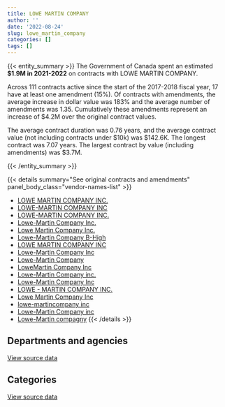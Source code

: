 ```yaml
---
title: LOWE MARTIN COMPANY
author: ''
date: '2022-08-24'
slug: lowe_martin_company
categories: []
tags: []
---
```


<script src="/rmarkdown-libs/htmlwidgets/htmlwidgets.js"></script>
<link href="/rmarkdown-libs/datatables-css/datatables-crosstalk.css" rel="stylesheet" />
<script src="/rmarkdown-libs/datatables-binding/datatables.js"></script>
<script src="/rmarkdown-libs/jquery/jquery-3.6.0.min.js"></script>
<link href="/rmarkdown-libs/dt-core-bootstrap/css/dataTables.bootstrap.min.css" rel="stylesheet" />
<link href="/rmarkdown-libs/dt-core-bootstrap/css/dataTables.bootstrap.extra.css" rel="stylesheet" />
<script src="/rmarkdown-libs/dt-core-bootstrap/js/jquery.dataTables.min.js"></script>
<script src="/rmarkdown-libs/dt-core-bootstrap/js/dataTables.bootstrap.min.js"></script>
<link href="/rmarkdown-libs/crosstalk/css/crosstalk.min.css" rel="stylesheet" />
<script src="/rmarkdown-libs/crosstalk/js/crosstalk.min.js"></script>
<script src="/rmarkdown-libs/htmlwidgets/htmlwidgets.js"></script>
<link href="/rmarkdown-libs/datatables-css/datatables-crosstalk.css" rel="stylesheet" />
<script src="/rmarkdown-libs/datatables-binding/datatables.js"></script>
<script src="/rmarkdown-libs/jquery/jquery-3.6.0.min.js"></script>
<link href="/rmarkdown-libs/dt-core-bootstrap/css/dataTables.bootstrap.min.css" rel="stylesheet" />
<link href="/rmarkdown-libs/dt-core-bootstrap/css/dataTables.bootstrap.extra.css" rel="stylesheet" />
<script src="/rmarkdown-libs/dt-core-bootstrap/js/jquery.dataTables.min.js"></script>
<script src="/rmarkdown-libs/dt-core-bootstrap/js/dataTables.bootstrap.min.js"></script>
<link href="/rmarkdown-libs/crosstalk/css/crosstalk.min.css" rel="stylesheet" />
<script src="/rmarkdown-libs/crosstalk/js/crosstalk.min.js"></script>

{{< entity_summary >}}
The Government of Canada spent an estimated **\$1.9M in 2021-2022** on contracts with LOWE MARTIN COMPANY.

Across 111 contracts active since the start of the 2017-2018 fiscal year, 17 have at least one amendment (15%). Of contracts with amendments, the average increase in dollar value was 183% and the average number of amendments was 1.35. Cumulatively these amendments represent an increase of \$4.2M over the original contract values.

The average contract duration was 0.76 years, and the average contract value (not including contracts under \$10k) was \$142.6K. The longest contract was 7.07 years. The largest contract by value (including amendments) was \$3.7M.

{{< /entity_summary >}}

{{< details summary="See original contracts and amendments" panel_body_class="vendor-names-list" >}}
- [LOWE MARTIN COMPANY INC.](https://search.open.canada.ca/en/ct/?sort=contract_value_f%20desc&page=1&search_text=%22LOWE%20MARTIN%20COMPANY%20INC.%22)
- [LOWE-MARTIN COMPANY INC](https://search.open.canada.ca/en/ct/?sort=contract_value_f%20desc&page=1&search_text=%22LOWE-MARTIN%20COMPANY%20INC%22)
- [LOWE-MARTIN COMPANY INC.](https://search.open.canada.ca/en/ct/?sort=contract_value_f%20desc&page=1&search_text=%22LOWE-MARTIN%20COMPANY%20INC.%22)
- [Lowe-Martin Company Inc.](https://search.open.canada.ca/en/ct/?sort=contract_value_f%20desc&page=1&search_text=%22Lowe-Martin%20Company%20Inc.%22)
- [Lowe Martin Company Inc.](https://search.open.canada.ca/en/ct/?sort=contract_value_f%20desc&page=1&search_text=%22Lowe%20Martin%20Company%20Inc.%22)
- [Lowe-Martin Company B-High](https://search.open.canada.ca/en/ct/?sort=contract_value_f%20desc&page=1&search_text=%22Lowe-Martin%20Company%20B-High%22)
- [LOWE MARTIN COMPANY INC](https://search.open.canada.ca/en/ct/?sort=contract_value_f%20desc&page=1&search_text=%22LOWE%20MARTIN%20COMPANY%20INC%22)
- [Lowe-Martin Company Inc](https://search.open.canada.ca/en/ct/?sort=contract_value_f%20desc&page=1&search_text=%22Lowe-Martin%20Company%20Inc%22)
- [Lowe-Martin Company](https://search.open.canada.ca/en/ct/?sort=contract_value_f%20desc&page=1&search_text=%22Lowe-Martin%20Company%22)
- [LoweMartin Company Inc](https://search.open.canada.ca/en/ct/?sort=contract_value_f%20desc&page=1&search_text=%22LoweMartin%20Company%20Inc%22)
- [Lowe-Martin Company inc.](https://search.open.canada.ca/en/ct/?sort=contract_value_f%20desc&page=1&search_text=%22Lowe-Martin%20Company%20inc.%22)
- [Lowe-Martin Company Inc](https://search.open.canada.ca/en/ct/?sort=contract_value_f%20desc&page=1&search_text=%22Lowe-Martin%20Company%20%20Inc%22)
- [LOWE - MARTIN COMPANY INC.](https://search.open.canada.ca/en/ct/?sort=contract_value_f%20desc&page=1&search_text=%22LOWE%20-%20MARTIN%20COMPANY%20INC.%22)
- [Lowe Martin Company Inc](https://search.open.canada.ca/en/ct/?sort=contract_value_f%20desc&page=1&search_text=%22Lowe%20Martin%20Company%20Inc%22)
- [lowe-martincompany inc](https://search.open.canada.ca/en/ct/?sort=contract_value_f%20desc&page=1&search_text=%22lowe-martincompany%20inc%22)
- [Lowe-Martin Company inc](https://search.open.canada.ca/en/ct/?sort=contract_value_f%20desc&page=1&search_text=%22Lowe-Martin%20Company%20inc%22)
- [Lowe-Martin compagny](https://search.open.canada.ca/en/ct/?sort=contract_value_f%20desc&page=1&search_text=%22Lowe-Martin%20compagny%22)
{{< /details >}}

## Departments and agencies

<div id="htmlwidget-1" style="width:100%;height:auto;" class="datatables html-widget"></div>
<script type="application/json" data-for="htmlwidget-1">{"x":{"style":"bootstrap","filter":"none","vertical":false,"data":[["<a href=\"/departments/cfia-acia/\">Canadian Food Inspection Agency<\/a>","<a href=\"/departments/cic/\">Immigration, Refugees and Citizenship Canada<\/a>","<a href=\"/departments/cra-arc/\">Canada Revenue Agency<\/a>","<a href=\"/departments/dfatd-maecd/\">Global Affairs Canada<\/a>","<a href=\"/departments/dnd-mdn/\">National Defence<\/a>","<a href=\"/departments/ec/\">Environment and Climate Change Canada<\/a>","<a href=\"/departments/elections/\">Elections Canada<\/a>","<a href=\"/departments/fin/\">Department of Finance Canada<\/a>","<a href=\"/departments/hc-sc/\">Health Canada<\/a>","<a href=\"/departments/jus/\">Department of Justice Canada<\/a>","<a href=\"/departments/oci-bec/\">The Correctional Investigator Canada<\/a>","<a href=\"/departments/opc-cpvp/\">Office of the Privacy Commissioner of Canada<\/a>","<a href=\"/departments/pc/\">Parks Canada<\/a>","<a href=\"/departments/pch/\">Canadian Heritage<\/a>","<a href=\"/departments/phac-aspc/\">Public Health Agency of Canada<\/a>"],[null,146095.83,null,48314.28,58193.53,null,778762.92,499521.03,19172.71,null,null,17246.25,157940.47,76773.77,null],[13329.31,145916.5,0,null,14250.52,null,1061930.59,196576.64,null,null,null,null,118412.16,76984.11,38205.08],[null,11493.09,0,null,50045.71,39411.13,1029782.98,null,null,null,null,null,10046.53,null,3768515.39],[null,6442.06,0,null,45007.35,243814.63,325096.79,null,null,55632.03,26343.69,28250,1180812.45,null,null]],"container":"<table class=\"table table-striped table-hover row-border order-column display\">\n  <thead>\n    <tr>\n      <th>Department<\/th>\n      <th>2018-2019<\/th>\n      <th>2019-2020<\/th>\n      <th>2020-2021<\/th>\n      <th>2021-2022<\/th>\n    <\/tr>\n  <\/thead>\n<\/table>","options":{"order":[[4,"desc"]],"pageLength":10,"autoWidth":true,"columnDefs":[{"targets":1,"render":"function(data, type, row, meta) {\n    return type !== 'display' ? data : DTWidget.formatCurrency(data, \"$\", 2, 3, \",\", \".\", true, null);\n  }"},{"targets":2,"render":"function(data, type, row, meta) {\n    return type !== 'display' ? data : DTWidget.formatCurrency(data, \"$\", 2, 3, \",\", \".\", true, null);\n  }"},{"targets":3,"render":"function(data, type, row, meta) {\n    return type !== 'display' ? data : DTWidget.formatCurrency(data, \"$\", 2, 3, \",\", \".\", true, null);\n  }"},{"targets":4,"render":"function(data, type, row, meta) {\n    return type !== 'display' ? data : DTWidget.formatCurrency(data, \"$\", 2, 3, \",\", \".\", true, null);\n  }"},{"width":"16%","targets":[1,2,3,4]},{"className":"dt-right","targets":[1,2,3,4]}],"orderClasses":false}},"evals":["options.columnDefs.0.render","options.columnDefs.1.render","options.columnDefs.2.render","options.columnDefs.3.render"],"jsHooks":[]}</script>
<p class="text-right">
<a href="https://github.com/GoC-Spending/contracts-data/tree/main/data/out/vendors/lowe_martin_company/summary_by_fiscal_year_by_department.csv" class="source-data-link btn btn-link">View source data</a>
</p>

## Categories

<div id="htmlwidget-2" style="width:100%;height:auto;" class="datatables html-widget"></div>
<script type="application/json" data-for="htmlwidget-2">{"x":{"style":"bootstrap","filter":"none","vertical":false,"data":[["<a href=\"/categories/10_office_management/\">Office management<\/a>","<a href=\"/categories/2_professional_services/\">Professional services<\/a>","<a href=\"/categories/3_information_technology/\">Information technology<\/a>","<a href=\"/categories/9_human_capital/\">Human capital<\/a>"],[1453331.68,348689.12,null,null],[1340618.23,324986.68,null,null],[4909294.83,null,null,null],[1701091.5,null,135600,74707.5]],"container":"<table class=\"table table-striped table-hover row-border order-column display\">\n  <thead>\n    <tr>\n      <th>Category<\/th>\n      <th>2018-2019<\/th>\n      <th>2019-2020<\/th>\n      <th>2020-2021<\/th>\n      <th>2021-2022<\/th>\n    <\/tr>\n  <\/thead>\n<\/table>","options":{"order":[[4,"desc"]],"dom":"t","pageLength":30,"autoWidth":true,"columnDefs":[{"targets":1,"render":"function(data, type, row, meta) {\n    return type !== 'display' ? data : DTWidget.formatCurrency(data, \"$\", 2, 3, \",\", \".\", true, null);\n  }"},{"targets":2,"render":"function(data, type, row, meta) {\n    return type !== 'display' ? data : DTWidget.formatCurrency(data, \"$\", 2, 3, \",\", \".\", true, null);\n  }"},{"targets":3,"render":"function(data, type, row, meta) {\n    return type !== 'display' ? data : DTWidget.formatCurrency(data, \"$\", 2, 3, \",\", \".\", true, null);\n  }"},{"targets":4,"render":"function(data, type, row, meta) {\n    return type !== 'display' ? data : DTWidget.formatCurrency(data, \"$\", 2, 3, \",\", \".\", true, null);\n  }"},{"width":"16%","targets":[1,2,3,4]},{"className":"dt-right","targets":[1,2,3,4]}],"orderClasses":false,"lengthMenu":[10,25,30,50,100]}},"evals":["options.columnDefs.0.render","options.columnDefs.1.render","options.columnDefs.2.render","options.columnDefs.3.render"],"jsHooks":[]}</script>
<p class="text-right">
<a href="https://github.com/GoC-Spending/contracts-data/tree/main/data/out/vendors/lowe_martin_company/summary_by_fiscal_year_by_category.csv" class="source-data-link btn btn-link">View source data</a>
</p>
